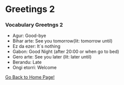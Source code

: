 # ​Greetings 2

### Vocabulary Greetngs 2

*   Agur: Good-bye
*   Bihar arte: See you tomorrow(lit: tomorrow until)
*   Ez da ezer: It\`s nothing
*   Gabon: Good Night (after 20:00 or when go to bed)
*   Gero arte: See you later (lit: later until)
*   Berandu: Late
*   Ongi etorri: Welcome

[ Go Back to Home Page!](..)